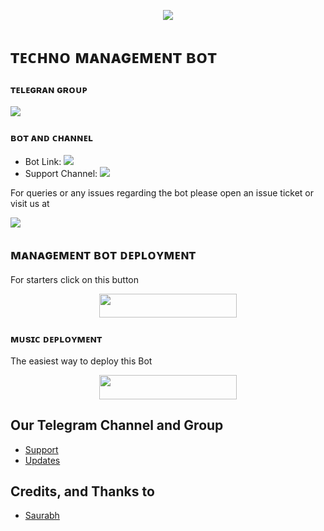 <p align="center">
  <img src="https://telegra.ph/file/e195c9da651e8a81934cb.jpg">
</p>

# ᴛᴇᴄʜɴᴏ ᴍᴀɴᴀɢᴇᴍᴇɴᴛ ʙᴏᴛ

### ᴛᴇʟᴇɢʀᴀɴ ɢʀᴏᴜᴘ
<p align="left">
<a href="https://t.me/Technobotsupport" alt="Telegram!"> <img src="https://aleen42.github.io/badges/src/telegram.svg" /> </a>

### ʙᴏᴛ ᴀɴᴅ ᴄʜᴀɴɴᴇʟ
* Bot Link:  <a href="http://t.me/Techno_x_robot" alt=" Amelia "> <img src="https://img.shields.io/badge/%F0%9F%A4%96%20-TechnoRobot-blue" /> </a>
* Support Channel: <a  href="https://t.me/warbotz" alt="Help Centre Logs"> <img  src="https://img.shields.io/badge/%F0%9F%92%A1-Technobotupdate%20Update%20Channel-9cf" /> </a>



For queries or any issues regarding the bot please open an issue ticket or visit us at <p align="left">
<a href="https://t.me/Technobotsupport" alt="Telegram!"> <img src="https://aleen42.github.io/badges/src/telegram.svg" /> </a>

## ᴍᴀɴᴀɢᴇᴍᴇɴᴛ ʙᴏᴛ ᴅᴇᴘʟᴏʏᴍᴇɴᴛ
For starters click on this button 

<p align="center"><a href="https://heroku.com/deploy?template=https://github.com/Anandkr0123/MissAmmu_robot.git"> <img src="https://img.shields.io/badge/Deploy%20To%20Techno-red?style=for-the-badge&logo=heroku" width="220" height="38.45"/></a></p>


### ᴍᴜsɪᴄ ᴅᴇᴘʟᴏʏᴍᴇɴᴛ 

The easiest way to deploy this Bot
<p align="center"><a href="https://heroku.com/deploy?template=https://github.com/Team-techno/Yuki"> <img src="https://img.shields.io/badge/Deploy%20To%20Heroku-green?style=for-the-badge&logo=deploy" width="220" height="38.45"/></a></p>
 




## Our Telegram Channel and Group

* [Support](https://telegram.dog/Technobotsupport)
* [Updates](https://telegram.dog/A1-Technobotupdate)

## Credits, and Thanks to 
*   [Saurabh](https://telegram.dog/Saury12p)







